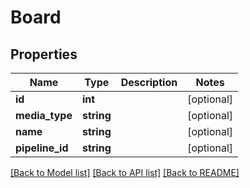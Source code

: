 # Board

## Properties
Name | Type | Description | Notes
------------ | ------------- | ------------- | -------------
**id** | **int** |  | [optional] 
**media_type** | **string** |  | [optional] 
**name** | **string** |  | [optional] 
**pipeline_id** | **string** |  | [optional] 

[[Back to Model list]](../README.md#documentation-for-models) [[Back to API list]](../README.md#documentation-for-api-endpoints) [[Back to README]](../README.md)


